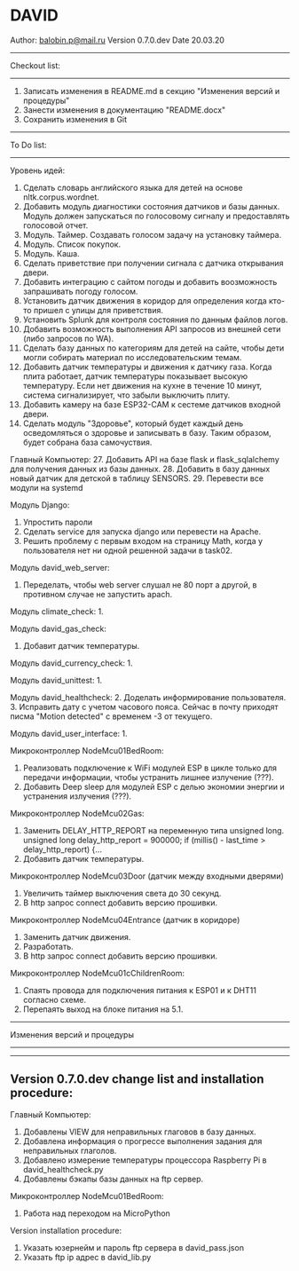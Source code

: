 # DAVID

Author: balobin.p@mail.ru
Version 0.7.0.dev
Date 20.03.20

************************************************************************************************************************
Checkout list:
************************************************************************************************************************

1. Записать изменения в README.md в секцию "Изменения версий и процедуры"
2. Занести изменения в документацию "README.docx"
3. Сохранить изменения в Git

************************************************************************************************************************
To Do list:
************************************************************************************************************************

Уровень идей:
1. Сделать словарь английского языка для детей на основе nltk.corpus.wordnet.
2. Добавить модуль диагностики состояния датчиков и базы данных. Модуль должен запускаться по голосовому сигналу и предоставлять голосовой отчет.
3. Модуль. Таймер. Создавать голосом задачу на установку таймера.
4. Модуль. Список покупок.
5. Модуль. Каша.
10. Сделать приветствие при получении сигнала с датчика открывания двери.
13. Добавить интеграцию с сайтом погоды и добавить воозможность запрашивать погоду голосом.
14. Установить датчик движения в коридор для определения когда кто-то пришел с улицы для приветствия.
18. Установить Splunk для контроля состояния по данным файлов логов.
23. Добавить возможность выполнения API запросов из внешней сети (либо запросов по WA).
25. Сделать базу данных по категориям для детей на сайте, чтобы дети могли собирать материал по исследовательским темам.
26. Добавить датчик температуры и движения к датчику газа. Когда плита работает, датчик температуры показывает высокую температуру. Если нет движения на кухне в течение 10 минут, система сигнализирует, что забыли выключить плиту.
27. Добавить камеру на базе ESP32-CAM к сестеме датчиков входной двери.
28. Сделать модуль "Здоровье", который будет каждый день осведомляться о здоровье и записывать в базу. Таким образом, будет собрана база самочуствия.

Главный Компьютер:
27. Добавить API на базе flask и flask_sqlalchemy для получения данных из базы данных.
28. Добавить в базу данных новый датчик для детской в таблицу SENSORS.
29. Перевести все модули на systemd

Модуль Django:
1. Упростить пароли
2. Сделать service для запуска django или перевести на Apache.
4. Решить проблему с первым входом на страницу Math, когда у пользователя нет ни одной решенной задачи в task02.

Модуль david_web_server:
1. Переделать, чтобы web server слушал не 80 порт а другой, в противном случае не запустить apach.

Модуль climate_check:
1. 

Модуль david_gas_check:
1. Добавит датчик температуры.

Модуль david_currency_check:
1. 

Модуль david_unittest:
1. 

Модуль david_healthcheck:
2. Доделать информирование пользователя.
3. Исправить дату с учетом часового пояса. Сейчас в почту приходят писма "Motion detected" с временем -3 от текущего.

Модуль david_user_interface:
1. 

Микроконтроллер NodeMcu01BedRoom:
1. Реализовать подключение к WiFi модулей ESP в цикле только для передачи информации, чтобы устранить лишнее излучение (???).
2. Добавить Deep sleep для модулей ESP с делью экономии энергии и устранения излучения (???).

Микроконтроллер NodeMcu02Gas:
1. Заменить DELAY_HTTP_REPORT на переменную типа unsigned long.
unsigned long delay_http_report = 900000;
if (millis() - last_time > delay_http_report) {...
2. Добавить датчик температуры.

Микроконтроллер NodeMcu03Door (датчик между входными дверями)
1. Увеличить таймер выключения света до 30 секунд.
3. В http запрос connect добавить версию прошивки.

Микроконтроллер NodeMcu04Entrance (датчик в коридоре)
1. Заменить датчик движения.
2. Разработать.
3. В http запрос connect добавить версию прошивки.

Микроконтроллер NodeMcu01cChildrenRoom:
1. Спаять провода для подключения питания к ESP01 и к DHT11 согласно схеме.
2. Перепаять выход на блоке питания на 5.1.

************************************************************************************************************************
Изменения версий и процедуры
************************************************************************************************************************

------------------------------------
Version 0.7.0.dev change list and installation procedure:
------------------------------------

Главный Компьютер:
1. Добавлены VIEW для неправильных глаговов в базу данных.
2. Добавлена информация о прогрессе выполнения задания для неправильных глаголов.
3. Добавлено измерение температуры процессора Raspberry Pi в david_healthcheck.py
4. Добавлены бэкапы базы данных на ftp сервер.

Микроконтроллер NodeMcu01BedRoom:
1. Работа над переходом на MicroPython

Version installation procedure:
1. Указать юзернейм и пароль ftp сервера в david_pass.json
2. Указать ftp ip адрес в david_lib.py